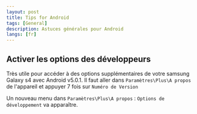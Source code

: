 ```yaml
---
layout: post
title: Tips for Android
tags: [General]
description: Astuces générales pour Android
langs: [fr]
---
```


## Activer les options des développeurs ##

Très utile pour accéder à des options supplémentaires de votre samsung Galaxy s4 avec Android v5.0.1.
Il faut aller dans `Paramètres\Plus\A propos` de l'appareil et appuyer 7 fois sur `Numéro de Version`

Un nouveau menu dans `Paramètres\Plus\A propos` : `Options de développement` va apparaître.
